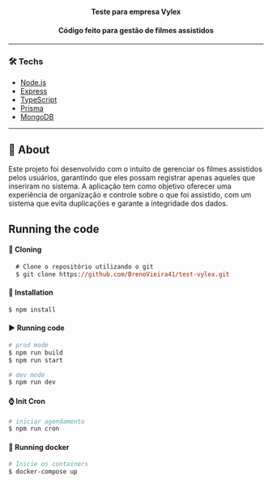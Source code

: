<p align="center">
    <b>Teste para empresa Vylex</b>
    <h4 align="center">Código feito para gestão de filmes assistidos</h4>
</p>

---
### 🛠 Techs
  - [Node.js](https://nodejs.org/en/)
  - [Express](https://expressjs.com/pt-br/)
  - [TypeScript](https://www.typescriptlang.org/)
  - [Prisma](https://www.prisma.io/?via=start&gad_source=1)
  - [MongoDB](https://www.mongodb.com/products/platform/atlas-database)
---

## :mega: About
Este projeto foi desenvolvido com o intuito de gerenciar os filmes assistidos pelos usuários, garantindo que eles possam registrar apenas aqueles que inseriram no sistema. A aplicação tem como objetivo oferecer uma experiência de organização e controle sobre o que foi assistido, com um sistema que evita duplicações e garante a integridade dos dados.

## Running the code

#### :floppy_disk: Cloning
```ps
  # Clone o repositório utilizando o git
  $ git clone https://github.com/BrenoVieira41/test-vylex.git

```
#### :gift: Installation

```bash
$ npm install
```

#### :arrow_forward: Running code
```bash
# prod mode
$ npm run build
$ npm run start

# dev mode
$ npm run dev
```

#### :watch: Init Cron
```bash
# iniciar agendamento
$ npm run cron
```

#### :whale: Running docker
```bash
# Inicie os containers
$ docker-compose up
```
